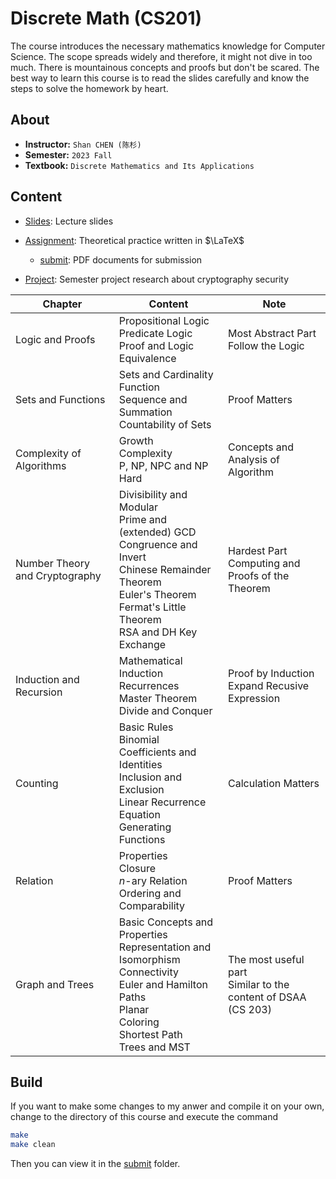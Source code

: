 # Discrete Math (CS201)

The course introduces the necessary mathematics knowledge for Computer Science. The scope spreads widely and therefore, it might not dive in too much. There is mountainous concepts and proofs but don't be scared. The best way to learn this course is to read the slides carefully and know the steps to solve the homework by heart.

## About

- **Instructor:** `Shan CHEN (陈杉)`
- **Semester:** `2023 Fall`
- **Textbook:** `Discrete Mathematics and Its Applications`

## Content

 - [Slides](./Slides): Lecture slides
 - [Assignment](./Assignment): Theoretical practice written in $\LaTeX$
   - [submit](Assignment/submit): PDF documents for submission

 - [Project](Project/): Semester project research about cryptography security

| Chapter                        | Content                                                      | Note                                                         |
| ------------------------------ | ------------------------------------------------------------ | ------------------------------------------------------------ |
| Logic and Proofs               | Propositional Logic<br>Predicate Logic<br>Proof and Logic Equivalence | Most Abstract Part<br>Follow the Logic                       |
| Sets and Functions             | Sets and Cardinality<br>Function<br>Sequence and Summation<br>Countability of Sets | Proof Matters                                                |
| Complexity of Algorithms       | Growth<br>Complexity<br>P, NP, NPC and NP Hard               | Concepts and Analysis of Algorithm                           |
| Number Theory and Cryptography | Divisibility and Modular<br>Prime and (extended) GCD<br>Congruence and Invert<br>Chinese Remainder Theorem<br>Euler's Theorem<br>Fermat's Little Theorem<br>RSA and DH Key Exchange | Hardest Part<br>Computing and Proofs of the Theorem          |
| Induction and Recursion        | Mathematical Induction<br>Recurrences<br>Master Theorem<br>Divide and Conquer | Proof by Induction<br>Expand Recusive Expression             |
| Counting                       | Basic Rules<br>Binomial Coefficients and Identities<br>Inclusion and Exclusion<br>Linear Recurrence Equation<br>Generating Functions | Calculation Matters                                          |
| Relation                       | Properties<br>Closure<br>$n$-ary Relation<br>Ordering and Comparability | Proof Matters                                                |
| Graph and Trees                | Basic Concepts and Properties<br>Representation and Isomorphism<br>Connectivity<br>Euler and Hamilton Paths<br>Planar<br>Coloring<br>Shortest Path<br>Trees and MST | The most useful part<br>Similar to the content of DSAA (CS 203) |

## Build

If you want to make some changes to my anwer and compile it on your own, change to the directory of this course and execute the command

```bash
make
make clean
```

Then you can view it in the [submit](Assignment/submit) folder.

